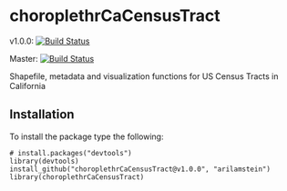 # choroplethrCaCensusTract

v1.0.0: [![Build Status](https://travis-ci.org/arilamstein/choroplethrCaCensusTract.svg?branch=v1.0.0)](https://travis-ci.org/arilamstein/choroplethrCaCensusTract/branches) 

Master: [![Build Status](https://travis-ci.org/arilamstein/choroplethrCaCensusTract.svg)](https://travis-ci.org/arilamstein/choroplethrCaCensusTract)

Shapefile, metadata and visualization functions for US Census Tracts in California

## Installation

To install the package type the following:

```
# install.packages("devtools")
library(devtools)
install_github("choroplethrCaCensusTract@v1.0.0", "arilamstein")
library(choroplethrCaCensusTract)
```
